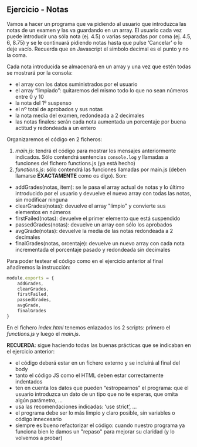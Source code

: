 ## Ejercicio - Notas
Vamos a hacer un programa que va pidiendo al usuario que introduzca las notas de un examen y las va guardando en un array. El usuario cada vez puede introducir una sóla nota (ej. 4.5) o varias separadas por coma (ej. 4.5, 6, 8.75) y se le continuará pidiendo notas hasta que pulse ‘Cancelar’ o lo deje vacío. Recuerda que en Javascript el símbolo decimal es el punto y no la coma.

Cada nota introducida se almacenará en un array y una vez que estén todas se mostrará por la consola:
- el array con los datos suministrados por el usuario
- el array “limpiado”: quitaremos del mismo todo lo que no sean números entre 0 y 10
- la nota del 1º suspenso
- el nº total de aprobados y sus notas
- la nota media del examen, redondeada a 2 decimales
- las notas finales: serán cada nota aumentada un porcentaje por buena actitud y redondeada a un entero

Organizaremos el código en 2 ficheros:
1. _main.js_: tendrá el código para mostrar los mensajes anteriormente indicados. Sólo contendrá sentencias `console.log` y llamadas a funciones del fichero functions.js (ya está hecho)
1. _functions.js_: sólo contendrá las funciones llamadas por main.js (deben llamarse **EXACTAMENTE** como os digo). Son:
-	addGrades(notas, item): se le pasa el array actual de notas y lo último introducido por el usuario y devuelve el nuevo array con todas las notas, sin modificar ninguna
-	clearGrades(notas): devuelve el array "limpio" y convierte sus elementos en números
-	firstFailed(notas): devuelve el primer elemento que está suspendido
-	passedGrades(notas): devuelve un array con sólo los aprobados
-	avgGrade(notas): devuelve la media de las notas redondeada a 2 decimales
-	finalGrades(notas, orcentaje): devuelve un nuevo array con cada nota incrementada el porcentaje pasado y redondeada sin decimales

Para poder testear el código como en el ejercicio anterior al final añadiremos la instrucción:
```javascript
module.exports = {
	addGrades,
	clearGrades,
	firstFailed,
	passedGrades,
	avgGrade,
	finalGrades
}
```

En el fichero _index.html_ tenemos enlazados los 2 scripts: primero el _functions.js_ y luego el _main.js_.

**RECUERDA**: sigue haciendo todas las buenas prácticas que se indicaban en el ejercicio anterior:
- el código deberá estar en un fichero externo y se incluirá al final del body
- tanto el código JS como el HTML deben estar correctamente indentados
- ten en cuenta los datos que pueden “estropearnos” el programa: que el usuario introduzca un dato de un tipo que no te esperas, que omita algún parámetro, …
- usa las recomendaciones indicadas: ‘use strict’, …
- el programa debe ser lo más limpio y claro posible, sin variables o código innecesario
- siempre es bueno refactorizar el código: cuando nuestro programa ya funciona bien le damos un "repaso" para mejorar su claridad (y lo volvemos a probar)
